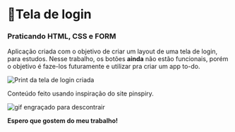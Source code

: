 
# 📲Tela de login
### Praticando HTML, CSS e FORM

Aplicação criada com o objetivo de criar um layout de uma tela de login, para estudos.
Nesse trabalho, os botões **ainda** não estão funcionais, porém o objetivo é faze-los futuramente e utilizar pra criar um app to-do.

![Print da tela de login criada](https://lh3.googleusercontent.com/pw/AMWts8BreZqoVVWJrhD5uJLuz6Iyua-COnkXRIKCaQIAbExJ_xnQFgTMtNn_vgSBpJ6FmNi9XQUdVqFgty9h7Qv3oJv1pDWYV3lc2w1swtL2tcfOyXmwDJgAvSWGYHgvMssmwrO69GpyP6RGslHGBLtcRbI=w1028-h608-no?authuser=2)

Conteúdo feito usando inspiração do site pinspiry.

![gif engraçado para descontrair](https://media0.giphy.com/media/Jl0T1gCUKl1PETWZOq/giphy.gif?cid=ecf05e47kphlan2liwl4x3tu6xhwjl7r5l2r3tvpv4mjwdh8&rid=giphy.gif&ct=g)

**Espero que gostem do meu trabalho!** 
